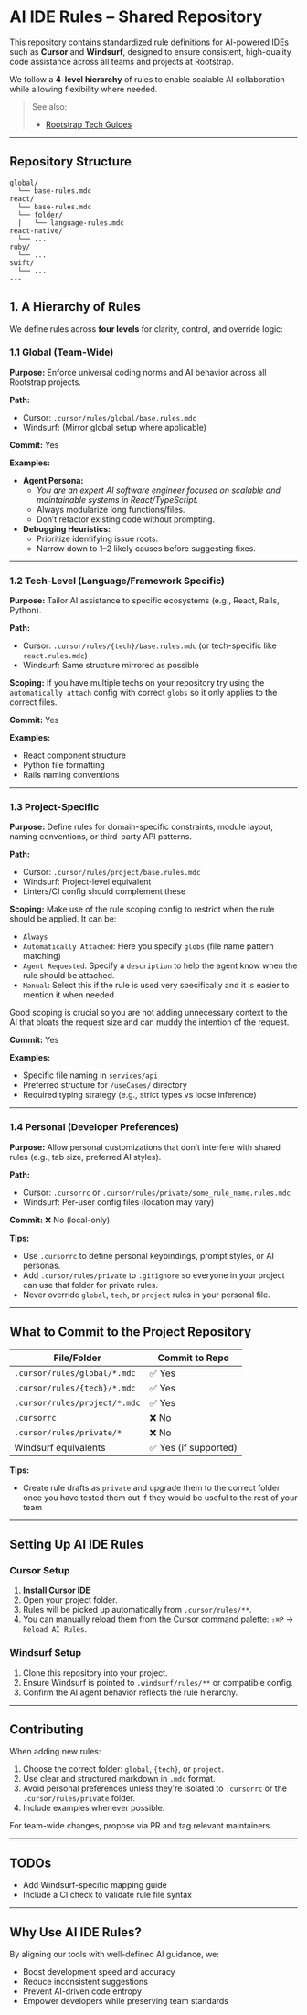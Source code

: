 # AI IDE Rules – Shared Repository

This repository contains standardized rule definitions for AI-powered IDEs such as **Cursor** and **Windsurf**, designed to ensure consistent, high-quality code assistance across all teams and projects at Rootstrap.

We follow a **4-level hierarchy** of rules to enable scalable AI collaboration while allowing flexibility where needed.

> See also:
>
> - [Rootstrap Tech Guides](https://github.com/rootstrap/tech-guides/tree/master)

---

## Repository Structure

```
global/
  └── base-rules.mdc
react/
  └── base-rules.mdc
  └── folder/
  |   └── language-rules.mdc
react-native/
  └── ...
ruby/
  └── ...
swift/
  └── ...
---
```

## 1. A Hierarchy of Rules

We define rules across **four levels** for clarity, control, and override logic:

### 1.1 Global (Team-Wide)

**Purpose:** Enforce universal coding norms and AI behavior across all Rootstrap projects.

**Path:**

- Cursor: `.cursor/rules/global/base.rules.mdc`
- Windsurf: (Mirror global setup where applicable)

**Commit:** Yes

**Examples:**

- **Agent Persona:**
  - _You are an expert AI software engineer focused on scalable and maintainable systems in React/TypeScript._
  - Always modularize long functions/files.
  - Don’t refactor existing code without prompting.
- **Debugging Heuristics:**
  - Prioritize identifying issue roots.
  - Narrow down to 1–2 likely causes before suggesting fixes.

---

### 1.2 Tech-Level (Language/Framework Specific)

**Purpose:** Tailor AI assistance to specific ecosystems (e.g., React, Rails, Python).

**Path:**

- Cursor: `.cursor/rules/{tech}/base.rules.mdc` (or tech-specific like `react.rules.mdc`)
- Windsurf: Same structure mirrored as possible

**Scoping:** If you have multiple techs on your repository try using the `automatically attach` config with correct `globs` so it only applies to the correct files.

**Commit:** Yes

**Examples:**

- React component structure
- Python file formatting
- Rails naming conventions

---

### 1.3 Project-Specific

**Purpose:** Define rules for domain-specific constraints, module layout, naming conventions, or third-party API patterns.

**Path:**

- Cursor: `.cursor/rules/project/base.rules.mdc`
- Windsurf: Project-level equivalent
- Linters/CI config should complement these

**Scoping:** Make use of the rule scoping config to restrict when the rule should be applied. It can be:

- `Always`
- `Automatically Attached`: Here you specify `globs` (file name pattern matching)
- `Agent Requested`: Specify a `description` to help the agent know when the rule should be attached.
- `Manual`: Select this if the rule is used very specifically and it is easier to mention it when needed

Good scoping is crucial so you are not adding unnecessary context to the AI that bloats the request size and can muddy the intention of the request.

**Commit:** Yes

**Examples:**

- Specific file naming in `services/api`
- Preferred structure for `/useCases/` directory
- Required typing strategy (e.g., strict types vs loose inference)

---

### 1.4 Personal (Developer Preferences)

**Purpose:** Allow personal customizations that don’t interfere with shared rules (e.g., tab size, preferred AI styles).

**Path:**

- Cursor: `.cursorrc` or `.cursor/rules/private/some_rule_name.rules.mdc`
- Windsurf: Per-user config files (location may vary)

**Commit:** ❌ No (local-only)

**Tips:**

- Use `.cursorrc` to define personal keybindings, prompt styles, or AI personas.
- Add `.cursor/rules/private` to `.gitignore` so everyone in your project can use that folder for private rules.
- Never override `global`, `tech`, or `project` rules in your personal file.

---

## What to Commit to the Project Repository

| File/Folder                   | Commit to Repo        |
| ----------------------------- | --------------------- |
| `.cursor/rules/global/*.mdc`  | ✅ Yes                |
| `.cursor/rules/{tech}/*.mdc`  | ✅ Yes                |
| `.cursor/rules/project/*.mdc` | ✅ Yes                |
| `.cursorrc`                   | ❌ No                 |
| `.cursor/rules/private/*`     | ❌ No                 |
| Windsurf equivalents          | ✅ Yes (if supported) |

**Tips:**

- Create rule drafts as `private` and upgrade them to the correct folder once you have tested them out if they would be useful to the rest of your team

---

## Setting Up AI IDE Rules

### Cursor Setup

1. **Install [Cursor IDE](https://www.cursor.sh)**
2. Open your project folder.
3. Rules will be picked up automatically from `.cursor/rules/**`.
4. You can manually reload them from the Cursor command palette: `⇧⌘P` → `Reload AI Rules`.

### Windsurf Setup

1. Clone this repository into your project.
2. Ensure Windsurf is pointed to `.windsurf/rules/**` or compatible config.
3. Confirm the AI agent behavior reflects the rule hierarchy.

---

## Contributing

When adding new rules:

1. Choose the correct folder: `global`, `{tech}`, or `project`.
2. Use clear and structured markdown in `.mdc` format.
3. Avoid personal preferences unless they're isolated to `.cursorrc` or the `.cursor/rules/private` folder.
4. Include examples whenever possible.

For team-wide changes, propose via PR and tag relevant maintainers.

---

## TODOs

- Add Windsurf-specific mapping guide
- Include a CI check to validate rule file syntax

---

## Why Use AI IDE Rules?

By aligning our tools with well-defined AI guidance, we:

- Boost development speed and accuracy
- Reduce inconsistent suggestions
- Prevent AI-driven code entropy
- Empower developers while preserving team standards
